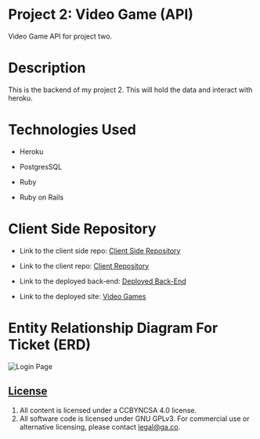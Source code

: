 # **Project 2: Video Game (API)**

Video Game API for project two.

# **Description**
This is the backend of my project 2. This will hold the data and interact with heroku.


# **Technologies Used**
- Heroku

- PostgresSQL

- Ruby

- Ruby on Rails

# **Client Side Repository**
- Link to the client side repo: [Client Side Repository](https://github.com/ks603/Game-API-client)

- Link to the client repo: [Client Repository](https://github.com/ks603/Game-API-client)

- Link to the deployed back-end: [Deployed Back-End](https://video-game-sei.herokuapp.com/)

- Link to the deployed site: [Video Games](https://ks603.github.io/Game-API-client/)

# **Entity Relationship Diagram For Ticket (ERD)**
![Login Page](https://i.imgur.com/hONj5S1.png)

## [License](LICENSE)

1. All content is licensed under a CC­BY­NC­SA 4.0 license.
1. All software code is licensed under GNU GPLv3. For commercial use or
    alternative licensing, please contact legal@ga.co.
